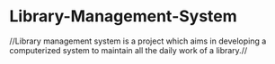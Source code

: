 # Library-Management-System
//Library management system is a project which aims in developing a computerized system to
maintain all the daily work of a library.//


